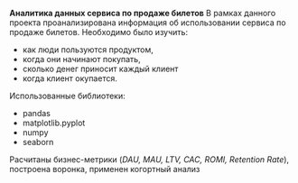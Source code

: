 **Аналитика данных сервиса по продаже билетов**
В рамках данного проекта проанализирована информация об использовании сервиса по продаже билетов. Необходимо было изучить:
  - как люди пользуются продуктом,
  - когда они начинают покупать,
  - сколько денег приносит каждый клиент
  - когда клиент окупается.
  
Использованные библиотеки:

  - pandas
  - matplotlib.pyplot
  - numpy
  - seaborn
  
Расчитаны бизнес-метрики (*DAU, MAU, LTV, CAC, ROMI, Retention Rate*), построена воронка, применен когортный анализ 
